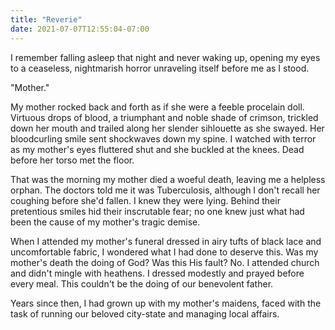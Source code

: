```yaml
---
title: "Reverie"
date: 2021-07-07T12:55:04-07:00
---
```


I remember falling asleep that night and never waking up, opening my eyes to a ceaseless, nightmarish horror unraveling itself before me as I stood.

"Mother."

My mother rocked back and forth as if she were a feeble procelain doll. Virtuous drops of blood, a triumphant and noble shade of crimson, trickled down her mouth and trailed along her slender sihlouette as she swayed. Her bloodcurling smile sent shockwaves down my spine.
I watched with terror as my mother's eyes fluttered shut and she buckled at the knees. Dead before her torso met the floor.

That was the morning my mother died a woeful death, leaving me a helpless orphan.
The doctors told me it was Tuberculosis, although I don't recall her coughing before she'd fallen. I knew they were lying. Behind their pretentious smiles hid their inscrutable fear; no one knew just what had been the cause of my mother's tragic demise.

When I attended my mother's funeral dressed in airy tufts of black lace and uncomfortable fabric, I wondered what I had done to deserve this. Was my mother's death the doing of God? Was this His fault?
No. I attended church and didn't mingle with heathens. I dressed modestly and prayed before every meal. This couldn't be the doing of our benevolent father.

Years since then, I had grown up with my mother's maidens, faced with the task of running our beloved city-state and managing local affairs. 

